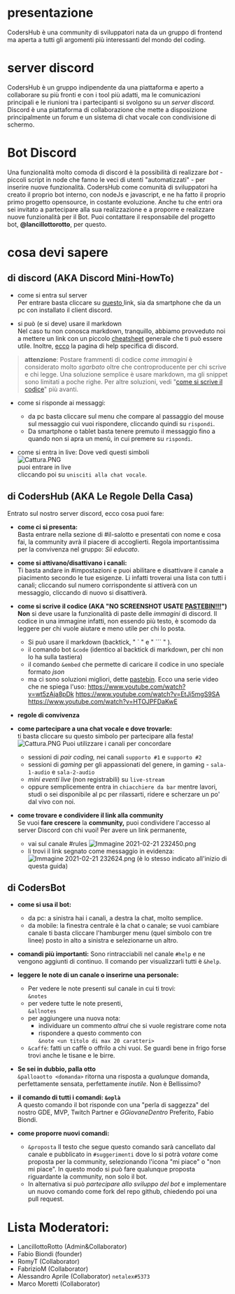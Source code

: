 # presentazione
CodersHub è una community di sviluppatori nata da un gruppo di frontend ma aperta a tutti gli argomenti più interessanti del mondo del coding.

# server discord
CodersHub è un gruppo indipendente da una piattaforma e aperto a collaborare su più fronti e con i tool più adatti, ma le comunicazioni principali e le riunioni tra i partecipanti si svolgono su un _server discord._
Discord è una piattaforma di collaborazione che mette a disposizione principalmente un forum e un sistema di chat vocale con condivisione di schermo.

# Bot Discord
Una funzionalità molto comoda di discord è la possibilità di realizzare _bot_ - piccoli script in node che fanno le veci di utenti "automatizzati" - per inserire nuove funzionalità.
CodersHub come comunità di sviluppatori ha creato il proprio bot interno, con nodeJs e javascript, e ne ha fatto il proprio primo progetto opensource, in costante evoluzione. Anche tu che entri ora sei invitato a partecipare alla sua realizzazione e a proporre e realizzare nuove funzionalità per il Bot. Puoi contattare il responsabile del progetto bot, **@lancillottorotto**, per questo.

# cosa devi sapere

## di discord (AKA Discord Mini-HowTo)

- come si entra sul server\
Per entrare basta cliccare su [questo ](https://discord.gg/795uTvdRPV) link, sia da smartphone che da un pc con installato il client discord.

- si può (e si deve) usare il markdown\
Nel caso tu non conosca markdown, tranquillo, abbiamo provveduto noi a mettere un link con un piccolo [cheatsheet](https://guides.github.com/features/mastering-markdown/) generale che ti può essere utile. Inoltre, [ecco](https://support.discord.com/hc/en-us/articles/210298617-Markdown-Text-101-Chat-Formatting-Bold-Italic-Underline-) la pagina di help specifica di discord.
> **attenzione**: Postare frammenti di codice _come immagini_ è considerato molto _sgarbato_ oltre che controproducente per chi scrive e chi legge. Una soluzione semplice è usare markdown, ma gli snippet sono limitati a poche righe. Per altre soluzioni, vedi "[come si scrive il codice](#di-codershub-aka-le-regole-della-casa)" più avanti.

- come si risponde ai messaggi:
  - da pc basta cliccare sul menu che compare al passaggio del mouse sul messaggio cui vuoi rispondere, cliccando quindi su `rispondi`.
  - Da smartphone o tablet basta tenere premuto il messaggio fino a quando non si apra un menù, in cui premere su `rispondi`.

- come si entra in live:
Dove vedi questi simboli\
![Cattura.PNG](https://draftin.com:443/images/77931?token=k5OSWXaIuHrT0yQvkW9O0uSxB_P8rvNb67pB_IqhvLA95BVLFc-SK0BpiVAGY8Kr5c_Lk_WqHMFkRX0oxbG7beA) \
puoi entrare in live\
cliccando poi su `unisciti alla chat vocale`.

## di CodersHub (AKA Le Regole Della Casa)
Entrato sul nostro server discord, ecco cosa puoi fare:

- **come ci si presenta:**\
Basta entrare nella sezione di #il-salotto e presentati con nome e cosa fai, la community avrà il piacere di accoglierti. Regola importantissima per la convivenza nel gruppo: _Sii educato_.
- **come si attivano/disattivano i canali:**\
Ti basta andare in #impostazioni e puoi abilitare e disattivare il canale a piacimento secondo le tue esigenze.
Li infatti troverai una lista con tutti i canali; cliccando sul numero corrispondente si attiverà con un messaggio, cliccando di nuovo si disattiverà.

- **come si scrive il codice (AKA "NO SCREENSHOT USATE [PASTEBIN!!!](https://pastebin.com/)")**\
**Non** si deve usare la funzionalità di paste delle _immagini_ di discord.
 Il codice in una immagine infatti, non essendo più testo, è scomodo da leggere per chi vuole aiutare e meno utile per chi lo posta.
  - Si può usare il markdown (backtick,  " \` " e  " \``` "  ).
  - il comando bot `&code` (identico al backtick di markdown, per chi non lo ha sulla tastiera)
  - il comando `&embed` che permette di caricare il codice in uno speciale formato _json_
  - ma ci sono soluzioni migliori, dette [pastebin](https://en.wikipedia.org/wiki/Pastebin). Ecco una serie video che ne spiega l'uso:
    https://www.youtube.com/watch?v=wt5zAja8pDk
    https://www.youtube.com/watch?v=EtJi5mgS9SA
    https://www.youtube.com/watch?v=HTOJPFDaKwE

- **regole di convivenza**
<!-- (da vedere con Fabio che ha esperienza di moderazione) -->

- **come partecipare a una chat vocale e dove trovarle:**\
ti basta cliccare su questo simbolo per partecipare alla festa!\
![Cattura.PNG](https://draftin.com:443/images/77931?token=k5OSWXaIuHrT0yQvkW9O0uSxB_P8rvNb67pB_IqhvLA95BVLFc-SK0BpiVAGY8Kr5c_Lk_WqHMFkRX0oxbG7beA)
Puoi utilizzare i canali per concordare
  - sessioni di *pair coding,* nei canali `supporto #1` e `supporto #2`
  - sessioni di *gaming* per gli appassionati del genere, in gaming - `sala-1-audio` e `sala-2-audio`
  - *mini eventi live* (non registrabili) su `live-stream`
  - oppure semplicemente entra in `chiacchiere da bar` mentre lavori, studi o sei disponibile al pc per rilassarti, ridere e scherzare un po' dal vivo con noi.

- **come trovare e condividere il link alla community**\
Se vuoi **fare crescere** la **community,** puoi condividere l'accesso al server Discord con chi vuoi!
Per avere un link permanente,
  - vai sul canale #rules
![Immagine 2021-02-21 232450.png](https://draftin.com:443/images/77964?token=8OGNe0B8L3vKWRJfO5L3ZwAOiXDFBHQcWveF7ZjAMX-rarwdp3nU53lQSFm--5a__eNEpoDcCXl0C1g50BJ1SS4)
  - li trovi il link segnato come messaggio in evidenza:![Immagine 2021-02-21 232624.png](https://draftin.com:443/images/77965?token=Sa26j4OkBFm9-Y57MLDP2fgiRdTcw8uZElTUx8hn18BLN7tAfme6m_pZNy1WzF8EWw5lQIBtjCto1hPy7pCCnHs) (è lo stesso indicato all'inizio di questa guida)

## di CodersBot
- **come si usa il bot:**
  - da pc: a sinistra hai i canali, a destra la chat, molto semplice.
  - da mobile: la finestra centrale è la chat o canale; se vuoi cambiare canale ti basta cliccare l'hamburger menu (quel simbolo con tre linee) posto in alto a sinistra e selezionarne un altro.

- **comandi più importanti:**
Sono rintracciabili nel canale `#help` e ne vengono aggiunti di continuo. Il comando per visualizzarli tutti è `&help`.

- **leggere le note di un canale o inserirne una personale:**
  - Per vedere le note presenti sul canale in cui ti trovi:\
   `&notes`
  - per vedere tutte le note presenti,\
  `&allnotes`
  - per aggiungere una nuova nota:
    - individuare un commento _altrui_ che si vuole registrare come nota
    - rispondere a questo commento con\
    `&note <un titolo di max 20 caratteri>`
  - `&caffè`: fatti un caffè o offrilo a chi vuoi. Se guardi bene in frigo forse trovi anche le tisane e le birre.

- **Se sei in dubbio, palla otto**\
`&palloaotto <domanda>` ritorna una risposta a _qualunque_ domanda, perfettamente sensata, perfettamente *inutile*. Non è Bellissimo?

- **il comando di tutti i comandi: `&oplà`**\
A questo comando il bot risponde con una "perla di saggezza" del nostro GDE, MVP, Twitch Partner e *GGiovaneDentro* Preferito, Fabio Biondi.

- **come proporre nuovi comandi:**
  - `&proposta`
    Il testo che segue questo comando sarà cancellato dal canale e pubblicato in `#suggerimenti` dove lo si potrà _votare_ come proposta per la community, selezionando l'icona "mi piace" o "non mi piace".
    In questo modo si può fare qualunque proposta riguardante la community, non solo il bot.
  - In alternativa si può *partecipare allo sviluppo del bot* e implementare un nuovo comando come fork del repo github, chiedendo poi una pull request.

# Lista Moderatori:
- LancillottoRotto (Admin&Collaborator)
- Fabio Biondi (founder)
- RomyT (Collaborator)
- FabrizioM (Collaborator)
- Alessandro Aprile (Collaborator) `netalex#5373`
- Marco Moretti (Collaborator)
